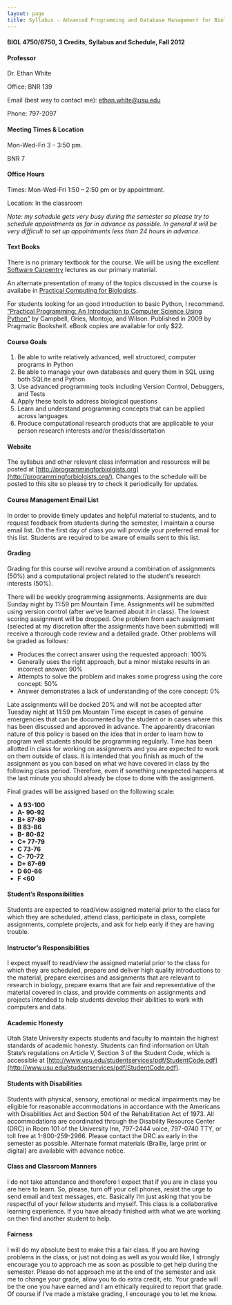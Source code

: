 ```yaml
---
layout: page
title: Syllabus - Advanced Programming and Database Management for Biologists
---
```


#### BIOL 4750/6750, 3 Credits, Syllabus and Schedule, Fall 2012

#### Professor

Dr. Ethan White

Office: BNR 139

Email (best way to contact me):
[ethan.white@usu.edu](mailto:ethan.white@usu.edu)

Phone: 797-2097


#### Meeting Times & Location

Mon-Wed-Fri 3 – 3:50 pm.

BNR 7


#### Office Hours

Times: Mon-Wed-Fri 1:50 – 2:50 pm or by appointment.

Location: In the classroom

*Note: my schedule gets very busy during the semester so please try to
schedule appointments as far in advance as possible. In general it will
be very difficult to set up appointments less than 24 hours in advance.*


#### Text Books

There is no primary textbook for the course. We will be using the
excellent [Software Carpentry](http://software-carpentry.org) lectures
as our primary material.

An alternate presentation of many of the topics discussed in the course
is availabe in [Practical Computing for
Biologists](http://www.sinauer.com/detail.php?id=3914).

For students looking for an good introduction to basic Python, I
recommend. [“Practical Programming: An Introduction to Computer Science Using Python”](http://pragprog.com/book/gwpy/practical-programming)
by Campbell, Gries, Montojo, and Wilson. Published in 2009 by Pragmatic
Bookshelf. eBook copies are available for only \$22.


#### Course Goals

1.  Be able to write relatively advanced, well structured, computer
    programs in Python
2.  Be able to manage your own databases and query them in SQL using
    both SQLite and Python
3.  Use advanced programming tools including Version Control, Debuggers,
    and Tests
4.  Apply these tools to address biological questions
5.  Learn and understand programming concepts that can be applied across
    languages
6.  Produce computational research products that are applicable to your
    person research interests and/or thesis/dissertation
	

#### Website

The syllabus and other relevant class information and resources will be posted
at [http://programmingforbiolgists.org](http://programmingforbiolgists.org/).
Changes to the schedule will be posted to this site so please try to check it
periodically for updates.


#### Course Management Email List

In order to provide timely updates and helpful material to students, and
to request feedback from students during the semester, I maintain a
course email list. On the first day of class you will provide your
preferred email for this list. Students are required to be aware of
emails sent to this list.


#### Grading

Grading for this course will revolve around a combination of assignments
(50%) and a computational project related to the student's research
interests (50%).

There will be weekly programming assignments. Assignments are due Sunday night
by 11:59 pm Mountain Time. Assignments will be submitted using version control
(after we've learned about it in class). The lowest scoring assignment will be
dropped. One problem from each assignment (selected at my discretion after the
assignments have been submitted) will receive a thorough code review and a
detailed grade. Other problems will be graded as follows:

*   Produces the correct answer using the requested approach: 100%
*   Generally uses the right approach, but a minor mistake results in an
    incorrect answer: 90%
*   Attempts to solve the problem and makes some progress using the core
    concept: 50%
*   Answer demonstrates a lack of understanding of the core concept: 0%

Late assignments will be docked 20% and will not be accepted after
Tuesday night at 11:59 pm Mountain Time except in cases of genuine
emergencies that can be documented by the student or in cases where this
has been discussed and approved in advance. The apparently draconian
nature of this policy is based on the idea that in order to learn how to
program well students should be programming regularly. Time has been
allotted in class for working on assignments and you are expected to
work on them outside of class. It is intended that you finish as much of
the assignment as you can based on what we have covered in class by the
following class period. Therefore, even if something unexpected happens
at the last minute you should already be close to done with the
assignment.

Final grades will be assigned based on the following scale:

-   **A 93-100**
-   **A- 90-92**
-   **B+ 87-89**
-   **B 83-86**
-   **B- 80-82**
-   **C+ 77-79**
-   **C 73-76**
-   **C- 70-72**
-   **D+ 67-69**
-   **D 60-66**
-   **F \<60**


#### Student’s Responsibilities

Students are expected to read/view assigned material prior to the class for
which they are scheduled, attend class, participate in class, complete
assignments, complete projects, and ask for help early if they are having
trouble.


#### Instructor’s Responsibilities

I expect myself to read/view the assigned material prior to the class for which
they are scheduled, prepare and deliver high quality introductions to the
material, prepare exercises and assignments that are relevant to research in
biology, prepare exams that are fair and representative of the material covered
in class, and provide comments on assignments and projects intended to help
students develop their abilities to work with computers and data.


#### Academic Honesty

Utah State University expects students and faculty to maintain the
highest standards of academic honesty. Students can find information on
Utah State’s regulations on Article V, Section 3 of the Student Code,
which is accessible at
[http://www.usu.edu/studentservices/pdf/StudentCode.pdf](http://www.usu.edu/studentservices/pdf/StudentCode.pdf).


#### Students with Disabilities

Students with physical, sensory, emotional or medical impairments may be
eligible for reasonable accommodations in accordance with the Americans
with Disabilities Act and Section 504 of the Rehabilitation Act of 1973.
All accommodations are coordinated through the Disability Resource
Center (DRC) in Room 101 of the University Inn, 797-2444 voice, 797-0740
TTY, or toll free at 1-800-259-2966. Please contact the DRC as early in
the semester as possible. Alternate format materials (Braille, large
print or digital) are available with advance notice.


#### Class and Classroom Manners

I do not take attendance and therefore I expect that if you are in class
you are here to learn. So, please, turn off your cell phones, resist the
urge to send email and text messages, etc. Basically I’m just asking
that you be respectful of your fellow students and myself. This class is
a collaborative learning experience. If you have already finished with
what we are working on then find another student to help.


#### Fairness

I will do my absolute best to make this a fair class. If you are having
problems in the class, or just not doing as well as you would like, I
strongly encourage you to approach me as soon as possible to get help
during the semester. Please do not approach me at the end of the
semester and ask me to change your grade, allow you to do extra credit,
etc. Your grade will be the one you have earned and I am ethically
required to report that grade. Of course if I’ve made a mistake grading,
I encourage you to let me know.

